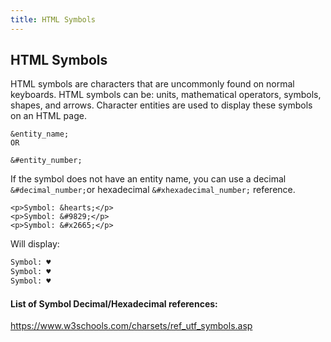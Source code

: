 ```yaml
---
title: HTML Symbols
---
```

## HTML Symbols

HTML symbols are characters that are uncommonly found on normal keyboards.
HTML symbols can be: units, mathematical operators, symbols, shapes, and arrows.
Character entities are used to display these symbols on an HTML page.
```
&entity_name;
OR

&#entity_number;
```

If the symbol does not have an entity name, you can use a decimal ```&#decimal_number;```or hexadecimal ```&#xhexadecimal_number;```  reference. 
```
<p>Symbol: &hearts;</p>
<p>Symbol: &#9829;</p>
<p>Symbol: &#x2665;</p>
```
Will display:
```html
Symbol: ♥
Symbol: ♥
Symbol: ♥
```

#### List of Symbol Decimal/Hexadecimal references: 
https://www.w3schools.com/charsets/ref_utf_symbols.asp


